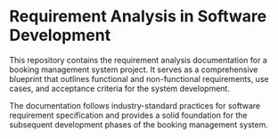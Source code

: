 # Requirement Analysis in Software Development

This repository contains the requirement analysis documentation for a booking management system project. It serves as a comprehensive blueprint that outlines functional and non-functional requirements, use cases, and acceptance criteria for the system development.

The documentation follows industry-standard practices for software requirement specification and provides a solid foundation for the subsequent development phases of the booking management system.